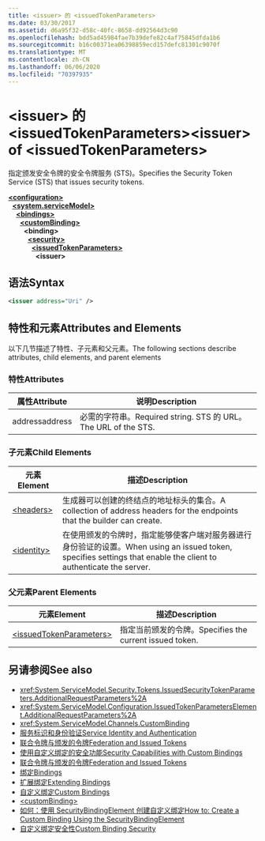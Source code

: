 ```yaml
---
title: <issuer> 的 <issuedTokenParameters>
ms.date: 03/30/2017
ms.assetid: d6a95f32-d58c-40fc-8658-dd92564d3c90
ms.openlocfilehash: bdd5ad45984fae7b39defe82c4af75845dfda1b6
ms.sourcegitcommit: b16c00371ea06398859ecd157defc81301c9070f
ms.translationtype: MT
ms.contentlocale: zh-CN
ms.lasthandoff: 06/06/2020
ms.locfileid: "70397935"
---
```

# <a name="issuer-of-issuedtokenparameters"></a><span data-ttu-id="7edd1-102">\<issuer> 的 \<issuedTokenParameters></span><span class="sxs-lookup"><span data-stu-id="7edd1-102">\<issuer> of \<issuedTokenParameters></span></span>
<span data-ttu-id="7edd1-103">指定颁发安全令牌的安全令牌服务 (STS)。</span><span class="sxs-lookup"><span data-stu-id="7edd1-103">Specifies the Security Token Service (STS) that issues security tokens.</span></span>  
  
[**\<configuration>**](../configuration-element.md)\
&nbsp;&nbsp;[**\<system.serviceModel>**](system-servicemodel.md)\
&nbsp;&nbsp;&nbsp;&nbsp;[**\<bindings>**](bindings.md)\
&nbsp;&nbsp;&nbsp;&nbsp;&nbsp;&nbsp;[**\<customBinding>**](custombinding.md)\
&nbsp;&nbsp;&nbsp;&nbsp;&nbsp;&nbsp;&nbsp;&nbsp;**\<binding>**\
&nbsp;&nbsp;&nbsp;&nbsp;&nbsp;&nbsp;&nbsp;&nbsp;&nbsp;&nbsp;[**\<security>**](security-of-custombinding.md)\
&nbsp;&nbsp;&nbsp;&nbsp;&nbsp;&nbsp;&nbsp;&nbsp;&nbsp;&nbsp;&nbsp;&nbsp;[**\<issuedTokenParameters>**](issuedtokenparameters.md)\
&nbsp;&nbsp;&nbsp;&nbsp;&nbsp;&nbsp;&nbsp;&nbsp;&nbsp;&nbsp;&nbsp;&nbsp;&nbsp;&nbsp;**\<issuer>**  
  
## <a name="syntax"></a><span data-ttu-id="7edd1-104">语法</span><span class="sxs-lookup"><span data-stu-id="7edd1-104">Syntax</span></span>  
  
```xml  
<issuer address="Uri" />
```  
  
## <a name="attributes-and-elements"></a><span data-ttu-id="7edd1-105">特性和元素</span><span class="sxs-lookup"><span data-stu-id="7edd1-105">Attributes and Elements</span></span>  
 <span data-ttu-id="7edd1-106">以下几节描述了特性、子元素和父元素。</span><span class="sxs-lookup"><span data-stu-id="7edd1-106">The following sections describe attributes, child elements, and parent elements</span></span>  
  
### <a name="attributes"></a><span data-ttu-id="7edd1-107">特性</span><span class="sxs-lookup"><span data-stu-id="7edd1-107">Attributes</span></span>  
  
|<span data-ttu-id="7edd1-108">属性</span><span class="sxs-lookup"><span data-stu-id="7edd1-108">Attribute</span></span>|<span data-ttu-id="7edd1-109">说明</span><span class="sxs-lookup"><span data-stu-id="7edd1-109">Description</span></span>|  
|---------------|-----------------|  
|<span data-ttu-id="7edd1-110">address</span><span class="sxs-lookup"><span data-stu-id="7edd1-110">address</span></span>|<span data-ttu-id="7edd1-111">必需的字符串。</span><span class="sxs-lookup"><span data-stu-id="7edd1-111">Required string.</span></span> <span data-ttu-id="7edd1-112">STS 的 URL。</span><span class="sxs-lookup"><span data-stu-id="7edd1-112">The URL of the STS.</span></span>|  
  
### <a name="child-elements"></a><span data-ttu-id="7edd1-113">子元素</span><span class="sxs-lookup"><span data-stu-id="7edd1-113">Child Elements</span></span>  
  
|<span data-ttu-id="7edd1-114">元素</span><span class="sxs-lookup"><span data-stu-id="7edd1-114">Element</span></span>|<span data-ttu-id="7edd1-115">描述</span><span class="sxs-lookup"><span data-stu-id="7edd1-115">Description</span></span>|  
|-------------|-----------------|  
|[\<headers>](headers-element.md)|<span data-ttu-id="7edd1-116">生成器可以创建的终结点的地址标头的集合。</span><span class="sxs-lookup"><span data-stu-id="7edd1-116">A collection of address headers for the endpoints that the builder can create.</span></span>|  
|[\<identity>](identity.md)|<span data-ttu-id="7edd1-117">在使用颁发的令牌时，指定能够使客户端对服务器进行身份验证的设置。</span><span class="sxs-lookup"><span data-stu-id="7edd1-117">When using an issued token, specifies settings that enable the client to authenticate the server.</span></span>|  
  
### <a name="parent-elements"></a><span data-ttu-id="7edd1-118">父元素</span><span class="sxs-lookup"><span data-stu-id="7edd1-118">Parent Elements</span></span>  
  
|<span data-ttu-id="7edd1-119">元素</span><span class="sxs-lookup"><span data-stu-id="7edd1-119">Element</span></span>|<span data-ttu-id="7edd1-120">描述</span><span class="sxs-lookup"><span data-stu-id="7edd1-120">Description</span></span>|  
|-------------|-----------------|  
|[\<issuedTokenParameters>](issuedtokenparameters.md)|<span data-ttu-id="7edd1-121">指定当前颁发的令牌。</span><span class="sxs-lookup"><span data-stu-id="7edd1-121">Specifies the current issued token.</span></span>|  
  
## <a name="see-also"></a><span data-ttu-id="7edd1-122">另请参阅</span><span class="sxs-lookup"><span data-stu-id="7edd1-122">See also</span></span>

- <xref:System.ServiceModel.Security.Tokens.IssuedSecurityTokenParameters.AdditionalRequestParameters%2A>
- <xref:System.ServiceModel.Configuration.IssuedTokenParametersElement.AdditionalRequestParameters%2A>
- <xref:System.ServiceModel.Channels.CustomBinding>
- [<span data-ttu-id="7edd1-123">服务标识和身份验证</span><span class="sxs-lookup"><span data-stu-id="7edd1-123">Service Identity and Authentication</span></span>](../../../wcf/feature-details/service-identity-and-authentication.md)
- [<span data-ttu-id="7edd1-124">联合令牌与颁发的令牌</span><span class="sxs-lookup"><span data-stu-id="7edd1-124">Federation and Issued Tokens</span></span>](../../../wcf/feature-details/federation-and-issued-tokens.md)
- [<span data-ttu-id="7edd1-125">使用自定义绑定的安全功能</span><span class="sxs-lookup"><span data-stu-id="7edd1-125">Security Capabilities with Custom Bindings</span></span>](../../../wcf/feature-details/security-capabilities-with-custom-bindings.md)
- [<span data-ttu-id="7edd1-126">联合令牌与颁发的令牌</span><span class="sxs-lookup"><span data-stu-id="7edd1-126">Federation and Issued Tokens</span></span>](../../../wcf/feature-details/federation-and-issued-tokens.md)
- [<span data-ttu-id="7edd1-127">绑定</span><span class="sxs-lookup"><span data-stu-id="7edd1-127">Bindings</span></span>](../../../wcf/bindings.md)
- [<span data-ttu-id="7edd1-128">扩展绑定</span><span class="sxs-lookup"><span data-stu-id="7edd1-128">Extending Bindings</span></span>](../../../wcf/extending/extending-bindings.md)
- [<span data-ttu-id="7edd1-129">自定义绑定</span><span class="sxs-lookup"><span data-stu-id="7edd1-129">Custom Bindings</span></span>](../../../wcf/extending/custom-bindings.md)
- [\<customBinding>](custombinding.md)
- [<span data-ttu-id="7edd1-130">如何：使用 SecurityBindingElement 创建自定义绑定</span><span class="sxs-lookup"><span data-stu-id="7edd1-130">How to: Create a Custom Binding Using the SecurityBindingElement</span></span>](../../../wcf/feature-details/how-to-create-a-custom-binding-using-the-securitybindingelement.md)
- [<span data-ttu-id="7edd1-131">自定义绑定安全性</span><span class="sxs-lookup"><span data-stu-id="7edd1-131">Custom Binding Security</span></span>](../../../wcf/samples/custom-binding-security.md)
